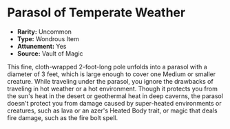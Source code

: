 # Parasol of Temperate Weather

- **Rarity:** Uncommon
- **Type:** Wondrous Item
- **Attunement:** Yes
- **Source:** Vault of Magic

This fine, cloth-wrapped 2-foot-long pole unfolds into a parasol with a diameter of 3 feet, which is large enough to cover one Medium or smaller creature. While traveling under the parasol, you ignore the drawbacks of traveling in hot weather or a hot environment. Though it protects you from the sun's heat in the desert or geothermal heat in deep caverns, the parasol doesn't protect you from damage caused by super-heated environments or creatures, such as lava or an azer's Heated Body trait, or magic that deals fire damage, such as the fire bolt spell.
